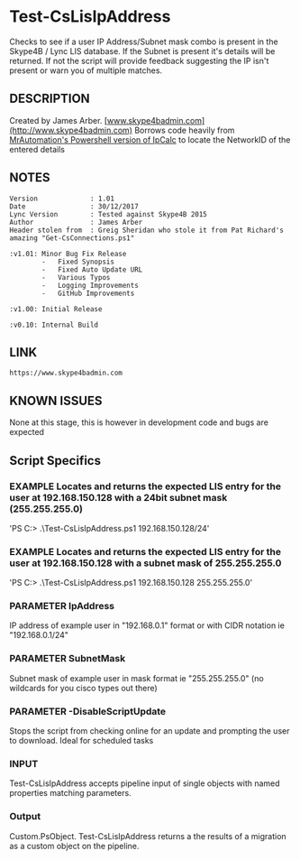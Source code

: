 # Test-CsLisIpAddress
Checks to see if a user IP Address/Subnet mask combo is present in the Skype4B / Lync LIS database. 
If the Subnet is present it's details will be returned. 
If not the script will provide feedback suggesting the IP isn't present or warn you of multiple matches.


## DESCRIPTION  
Created by James Arber. [www.skype4badmin.com](http://www.skype4badmin.com)
Borrows code heavily from [MrAutomation's Powershell version of IpCalc](https://gallery.technet.microsoft.com/scriptcenter/ipcalc-PowerShell-Script-01b7bd23) to locate the NetworkID of the entered details

    
	
## NOTES 
    Version      	   	: 1.01
	Date			    : 30/12/2017
	Lync Version		: Tested against Skype4B 2015
    Author    			: James Arber
	Header stolen from  : Greig Sheridan who stole it from Pat Richard's amazing "Get-CsConnections.ps1"
							
	:v1.01:	Minor Bug Fix Release
			-	Fixed Synopsis
			-	Fixed Auto Update URL
			-	Various Typos
			-	Logging Improvements
			-	GitHub Improvements

	:v1.00:	Initial Release

	:v0.10:	Internal Build
	
## LINK  

    https://www.skype4badmin.com

## KNOWN ISSUES
   None at this stage, this is however in development code and bugs are expected

## Script Specifics
### EXAMPLE Locates and returns the expected LIS entry for the user at 192.168.150.128 with a 24bit subnet mask (255.255.255.0)
'PS C:\> .\Test-CsLisIpAddress.ps1 192.168.150.128/24'

### EXAMPLE Locates and returns the expected LIS entry for the user at 192.168.150.128 with a subnet mask of 255.255.255.0
'PS C:\> .\Test-CsLisIpAddress.ps1 192.168.150.128 255.255.255.0'

### PARAMETER IpAddress
IP address of example user in "192.168.0.1" format or with CIDR notation ie "192.168.0.1/24"

### PARAMETER SubnetMask
Subnet mask of example user in mask format ie "255.255.255.0" (no wildcards for you cisco types out there)

### PARAMETER -DisableScriptUpdate
Stops the script from checking online for an update and prompting the user to download. Ideal for scheduled tasks

### INPUT
Test-CsLisIpAddress accepts pipeline input of single objects with named properties matching parameters.

### Output
Custom.PsObject. Test-CsLisIpAddress returns a the results of a migration as a custom object on the pipeline.

